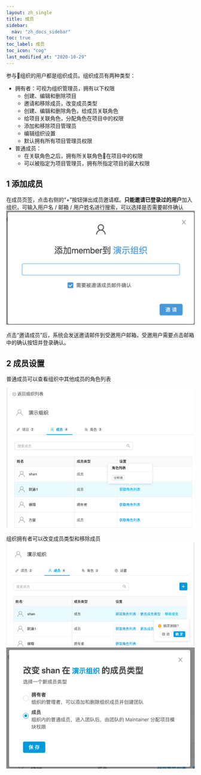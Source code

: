 ```yaml
---
layout: zh_single
title: 成员
sidebar:
  nav: "zh_docs_sidebar"
toc: true
toc_label: 成员
toc_icon: "cog"
last_modified_at: "2020-10-29"
---
```


参与组织的用户都是组织成员。组织成员有两种类型：
- 拥有者：可视为组织管理员，拥有以下权限
  - 创建、编辑和删除项目
  - 邀请和移除成员，改变成员类型
  - 创建、编辑和删除角色，给成员关联角色
  - 给项目关联角色，分配角色在项目中的权限
  - 添加和移除项目管理员
  - 编辑组织设置
  - 默认拥有所有项目管理员权限
- 普通成员：
  - 在关联角色之后，拥有所关联角色在项目中的权限
  - 可以被指定为项目管理员，拥有所指定项目的最大权限

## 1 添加成员

在成员页签，点击右侧的“+”按钮弹出成员邀请框。**只能邀请已登录过的用户**加入组织，可输入用户名 / 邮箱 / 用户姓名进行搜索，可以选择是否需要邮件确认
![添加成员1](../../assets/images/member/1.1.png)

点击“邀请成员”后，系统会发送邀请邮件到受邀用户邮箱，受邀用户需要点击邮箱中的确认按钮并登录确认。

## 2 成员设置

普通成员可以查看组织中其他成员的角色列表

![成员设置1](../../assets/images/member/2.1.png)

组织拥有者可以改变成员类型和移除成员
![成员设置2](../../assets/images/member/2.2.png)
![成员设置3](../../assets/images/member/2.3.png)